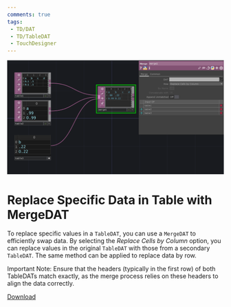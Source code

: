 ```yaml
---
comments: true
tags:
 - TD/DAT
 - TD/TableDAT
 - TouchDesigner
---
```

![Replace Values of Row with MergeDAT](./img/ReplaceSpecifValueTable.png)
# Replace Specific Data in Table with MergeDAT

To replace specific values in a `TableDAT`, you can use a `MergeDAT` to efficiently swap data. By selecting the *Replace Cells by Column* option, you can replace values in the original `TableDAT` with those from a secondary `TableDAT`. The same method can be applied to replace data by row.

Important Note: Ensure that the headers (typically in the first row) of both TableDATs match exactly, as the merge process relies on these headers to align the data correctly.


[Download](./files/ReplaceValuesTableMergeDAT.tox)    